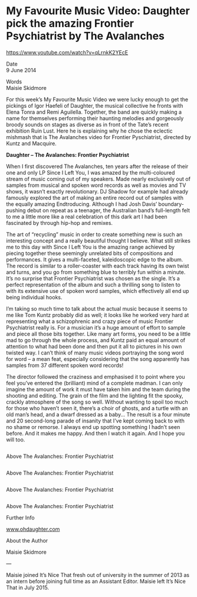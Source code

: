 # My Favourite Music Video: Daughter pick the amazing Frontier Psychiatrist by The Avalanches 

https://www.youtube.com/watch?v=qLrnkK2YEcE

Date \
9 June 2014

Words \
Maisie Skidmore

For this week’s My Favourite Music Video we were lucky enough to get the pickings of Igor Haefeli of Daughter, the musical collective he fronts with Elena Tonra and Remi Aguilella. Together, the band are quickly making a name for themselves performing their haunting melodies and gorgeously broody sounds on stages as diverse as in front of the Tate’s recent exhibition Ruin Lust. Here he is explaining why he chose the eclectic mishmash that is The Avalanches video for Frontier Pyschiatrist, directed by Kuntz and Macquire.

**Daughter – The Avalanches: Frontier Psychiatrist**

When I first discovered The Avalanches, ten years after the release of their one and only LP Since I Left You, I was amazed by the multi-coloured stream of music coming out of my speakers. Made nearly exclusively out of samples from musical and spoken word records as well as movies and TV shows, it wasn’t exactly revolutionary. DJ Shadow for example had already famously explored the art of making an entire record out of samples with the equally amazing Endtroducing. Although I had Josh Davis’ boundary-pushing debut on repeat as a teenager, the Australian band’s full-length felt to me a little more like a real celebration of this dark art I had been fascinated by through hip-hop and remixes. 

The art of “recycling” music in order to create something new is such an interesting concept and a really beautiful thought I believe. What still strikes me to this day with Since I Left You is the amazing range achieved by piecing together these seemingly unrelated bits of compositions and performances. It gives a multi-faceted, kaleidoscopic edge to the album. The record is similar to a roller-coaster with each track having its own twist and turns, and you go from something blue to terribly fun within a minute. It’s no surprise that Frontier Psychiatrist was chosen as the single. It’s a perfect representation of the album and such a thrilling song to listen to with its extensive use of spoken word samples, which effectively all end up being individual hooks.   

I’m taking so much time to talk about the actual music because it seems to me like Tom Kuntz probably did as well; it looks like he worked very hard at representing what a schizophrenic and crazy piece of music Frontier Psychiatrist really is. For a musician it’s a huge amount of effort to sample and piece all those bits together. Like many art forms, you need to be a little mad to go through the whole process, and Kuntz paid an equal amount of attention to what had been done and then put it all to pictures in his own twisted way. I can’t think of many music videos portraying the song word for word­ – a mean feat, especially considering that the song apparently has samples from 37 different spoken word records!

The director followed the craziness and emphasised it to point where you feel you’ve entered the (brilliant) mind of a complete madman. I can only imagine the amount of work it must have taken him and the team during the shooting and editing. The grain of the film and the lighting fit the spooky, crackly atmosphere of the song so well. Without wanting to spoil too much for those who haven’t seen it, there’s a choir of ghosts, and a turtle with an old man’s head, and a dwarf dressed as a baby… The result is a four minute and 20 second-long parade of insanity that I’ve kept coming back to with no shame or remorse. I always end up spotting something I hadn’t seen before. And it makes me happy. And then I watch it again. And I hope you will too. 


<img src="">

Above	The Avalanches: Frontier Psychiatrist

<img src="">

Above   The Avalanches: Frontier Psychiatrist

<img src="">

Above   The Avalanches: Frontier Psychiatrist

<img src="">

Above   The Avalanches: Frontier Psychiatrist


Further Info

www.ohdaughter.com


About the Author

Maisie Skidmore

—

Maisie joined It’s Nice That fresh out of university in the summer of 2013 as an intern before joining full time as an Assistant Editor. Maisie left It’s Nice That in July 2015.
